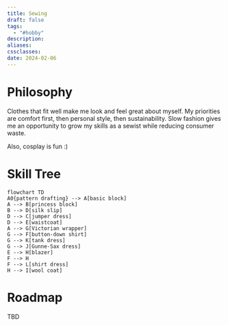```yaml
---
title: Sewing
draft: false
tags:
  - "#hobby"
description: 
aliases: 
cssclasses: 
date: 2024-02-06
---
```

# Philosophy

Clothes that fit well make me look and feel great about myself. My priorities are comfort first, then personal style, then sustainability. Slow fashion gives me an opportunity to grow my skills as a sewist while reducing consumer waste. 

Also, cosplay is fun :)

# Skill Tree

```mermaid
flowchart TD
A0{pattern drafting} --> A[basic block]
A --> B[princess block]
B --> D[silk slip]
D --> C[jumper dress]
D --> E[waistcoat]
A --> G[Victorian wrapper]
G --> F[button-down shirt]
G --> K[tank dress]
G --> J[Gunne-Sax dress]
E --> H[blazer]
F --> H
F --> L[shirt dress]
H --> I[wool coat]
```

# Roadmap

TBD